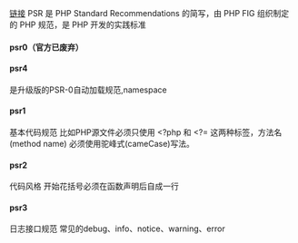  [链接](https://www.cnblogs.com/vinter/p/9505154.html)
 PSR 是 PHP Standard Recommendations 的简写，由 PHP FIG 组织制定的 PHP 规范，是 PHP 开发的实践标准
 #### psr0（官方已废弃）

 #### psr4
 是升级版的PSR-0自动加载规范,namespace

 #### psr1
 基本代码规范
 比如PHP源文件必须只使用 <?php 和 <?= 这两种标签，方法名(method name) 必须使用驼峰式(cameCase)写法。

 #### psr2
 代码风格
 开始花括号必须在函数声明后自成一行

 #### psr3
 日志接口规范
 常见的debug、info、notice、warning、error